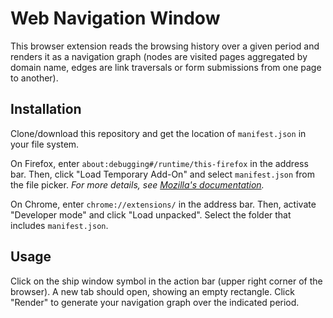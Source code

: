 # Web Navigation Window

This browser extension reads the browsing history over a given period and
renders it as a navigation graph (nodes are visited pages aggregated by domain
name, edges are link traversals or form submissions from one page to another).

## Installation

Clone/download this repository and get the location of `manifest.json` in your
file system.

On Firefox, enter `about:debugging#/runtime/this-firefox` in the address bar.
Then, click "Load Temporary Add-On" and select `manifest.json` from the file
picker. _For more details, see [Mozilla's documentation](https://extensionworkshop.com/documentation/develop/temporary-installation-in-firefox/)._

On Chrome, enter `chrome://extensions/` in the address bar. Then, activate
"Developer mode" and click "Load unpacked". Select the folder that includes
`manifest.json`.

## Usage

Click on the ship window symbol in the action bar (upper right corner of the
browser). A new tab should open, showing an empty rectangle. Click "Render" to
generate your navigation graph over the indicated period.